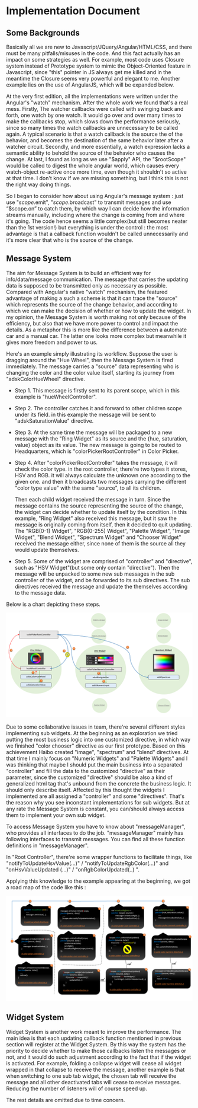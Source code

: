 
# Implementation Document

## Some Backgrounds

Basically all we are new to Javascript/JQuery/Angular/HTML/CSS, and there must be many pitfalls/misuses in the code. And this fact actually has an impact on some strategies as well. For example, most code uses Closure system instead of Prototype system to mimic the Object-Oriented feature in Javascript, since "this" pointer in JS always get me killed and in the meantime the Closure seems very powerful and elegant to me. Another example lies on the use of AngularJS, which will be expanded below.

At the very first edition, all the implementations were written under the Angular's "watch" mechanism. After the whole work we found that's a real mess. Firstly, The watcher callbacks were called with swinging back and forth, one watch by one watch. It would go over and over many times to make the callbacks stop, which slows down the performance seriously, since so many times the watch callbacks are unnecessary to be called again. A typical scenario is that a watch callback is the source the of the behavior, and becomes the destination of the same behavior later after a watcher circuit. Secondly, and more essentially, a watch expression lacks a semantic ability to behold the source of the behavior who causes the change. At last, I found as long as we use "$apply" API, the "$rootScope" would be called to digest the whole angular world, which causes every watch-object re-active once more time, even though it shouldn't so active at that time. I don't know if we are missing something, but I think this is not the right way doing things.

So I began to consider how about using Angular's message system : just use "$scope.$emit", "$scope.$broadcast" to transmit messages and use “$scope.on” to catch them, by which way I can decide how the information streams manually, including where the change is coming from and where it's going. The code hence seems a little complex(but still becomes neater than the 1st version!) but everything is under the control : the most advantage is that a callback function wouldn't be called unnecessarily and it's more clear that who is the source of the change.

## Message System

The aim for Message System is to build an efficient way for info/data/message communication. The message that carries the updating data is supposed to be transmitted only as necessary as possible. Compared with Angular's native "watch" mechanism, the featured advantage of making a such a scheme is that it can trace the "source" which represents the source of the change behavior, and according to which we can make the decision of whether or how to update the widget. In my opinion, the Message System is worth making not only because of the efficiency, but also that we have more power to control and impact the details. As a metaphor this is more like the difference between a automate car and a manual car. The latter one looks more complex but meanwhile it gives more freedom and power to us.

Here's an example simply illustrating its workflow. Suppose the user is dragging around the "Hue Wheel", then the Message System is fired immediately. The message carries a "source" data representing who is changing the color and the color value itself, starting its journey from "adskColorHueWheel" directive.

* Step 1. This message is firstly sent to its parent scope, which in this example is "hueWheelController".

* Step 2. The controller catches it and forward to other children scope under its field. in this example the message will be sent to "adskSaturationValue" directive.

* Step 3. At the same time the message will be packaged to a new message with the "Ring Widget" as its source and the {hue, saturation, value} object as its value. The new message is going to be routed to Headquarters, which is "colorPickerRootController" in Color Picker.

* Step 4. After "colorPickerRootController" takes the message, it will check the color type. in the root controller, there're two types it stores, HSV and RGB. it will always calculate the unknown one according to the given one. and then it broadcasts two messages carrying the different "color type value" with the same "source", to all its children.  

  Then each child widget received the message in turn. Since the message contains the source representing the source of the change, the widget can decide whether to update itself by the condition. In this example, "Ring Widget" also received this message, but it saw the message is originally coming from itself, then it decided to quit updating. The "RGB(0-1) Widget", "RGB(0-255) Widget", "Palette Widget", "Image Widget", "Blend Widget", "Spectrum Widget" and "Chooser Widget" received the message either, since none of them is the source all they would update themselves.

* Step 5. Some of the widget are comprised of "controller" and "directive", such as "HSV Widget"(but some only contain "directive"). Then the message will be unpacked to some new sub messages in the sub controller of the widget, and be forwarded to its sub directives. The sub directives received the message and update the themselves according to the message data.

Below is a chart depicting these steps.

![image](cp_st1.png)

Due to some collaborative issues in team, there're several different styles implementing sub widgets. At the beginning as an exploration we tried putting the most business logic into one customized directive, in which way we finished "color chooser" directive as our first prototype. Based on this achievement Haibo created "image", "spectrum" and "blend" directives. At that time I mainly focus on "Numeric Widgets" and "Palette Widgets" and I was thinking that maybe I should put the main business into a separated "controller" and fill the data to the customized "directive" as their parameter, since the customized "directive" should be also a kind of generalized html tag that's unbound from the concrete the business logic. It should only describe itself. Affected by this thought the widgets I implemented are all assigned a "controller" and some "directives". That's the reason why you see inconstant implementations for sub widgets. But at any rate the Message System is constant, you can/should always access them to implement your own sub widget.

To access Message System you have to know about "messageManager", who provides all interfaces to do the job. "messageManager" mainly has following interfaces to transmit messages. You can find all these function definitions in "messageManager".

In "Root Controller", there're some wrapper functions to facilitate things, like "notifyToUpdateHsvValue(...)" / "notifyToUpdateRgbColor(...)" and "onHsvValueUpdated (...)" / "onRgbColorUpdated(..) ".

Applying this knowledge to the example appearing at the beginning, we got a road map of the code like this :

![image](cp_st2.png)

## Widget System
Widget System is another work meant to improve the performance. The main idea is that each updating callback function mentioned in previous section will register at the Widget System. By this way the system has the priority to decide whether to make those callbacks listen the messages or not, and it would do such adjustment according to the fact that if the widget is activated. For example, folding a collapse widget will cease all widget wrapped in that collapse to receive the message, another example is that when switching to one sub tab widget, the chosen tab will receive the message and all other deactivated tabs will cease to receive messages. Reducing the number of listeners will of course speed up.

The rest details are omitted due to time concern.
